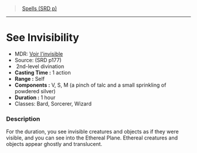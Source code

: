 ﻿---
!SpellItem
Family: SpellVO
Level: 2
Type: divination
CastingTime: 1 action
Range: Self
Components: V, S, M (a pinch of talc and a small sprinkling of powdered silver)
Duration: 1 hour
Classes: Bard, Sorcerer, Wizard
Id: spells_vo.md#see-invisibility
ParentLink: spells_vo.md#spells-srd-p
Name: See Invisibility
ParentName: Spells (SRD p)
NameLevel: 1
AltName: "[Voir l'invisible](hd_spells_voir_linvisible.md)"
Source: (SRD p177)
Attributes:
  Name: See Invisibility
  Markdown: >+
    # <!--Name-->See Invisibility<!--/Name-->


    - MDR: <!--AltName-->[Voir l'invisible](hd_spells_voir_linvisible.md)<!--/AltName-->

    - Source: <!--Source-->(SRD p177)<!--/Source-->

    -  <!--Level-->2<!--/Level-->nd-level <!--Type-->divination<!--/Type-->

    - **Casting Time :** <!--CastingTime-->1 action<!--/CastingTime-->

    - **Range :** <!--Range-->Self<!--/Range-->

    - **Components :** <!--Components-->V, S, M (a pinch of talc and a small sprinkling of powdered silver)<!--/Components-->

    - **Duration :** <!--Duration-->1 hour<!--/Duration-->

    - Classes: <!--Classes-->Bard, Sorcerer, Wizard<!--/Classes-->


    ### Description


    For the duration, you see invisible creatures and objects as if they were visible, and you can see into the Ethereal Plane. Ethereal creatures and objects appear ghostly and translucent.

  AltName: "[Voir l'invisible](hd_spells_voir_linvisible.md)"
  Source: (SRD p177)
  Level: 2
  Type: divination
  CastingTime: 1 action
  Range: Self
  Components: V, S, M (a pinch of talc and a small sprinkling of powdered silver)
  Duration: 1 hour
  Classes: Bard, Sorcerer, Wizard
AttributesDictionary: >+
  Name: See Invisibility

  Markdown: >+

    # <!--Name-->See Invisibility<!--/Name-->





    - MDR: <!--AltName-->[Voir l'invisible](hd_spells_voir_linvisible.md)<!--/AltName-->



    - Source: <!--Source-->(SRD p177)<!--/Source-->



    -  <!--Level-->2<!--/Level-->nd-level <!--Type-->divination<!--/Type-->



    - **Casting Time :** <!--CastingTime-->1 action<!--/CastingTime-->



    - **Range :** <!--Range-->Self<!--/Range-->



    - **Components :** <!--Components-->V, S, M (a pinch of talc and a small sprinkling of powdered silver)<!--/Components-->



    - **Duration :** <!--Duration-->1 hour<!--/Duration-->



    - Classes: <!--Classes-->Bard, Sorcerer, Wizard<!--/Classes-->





    ### Description





    For the duration, you see invisible creatures and objects as if they were visible, and you can see into the Ethereal Plane. Ethereal creatures and objects appear ghostly and translucent.



  AltName: "[Voir l'invisible](hd_spells_voir_linvisible.md)"

  Source: (SRD p177)

  Level: 2

  Type: divination

  CastingTime: 1 action

  Range: Self

  Components: V, S, M (a pinch of talc and a small sprinkling of powdered silver)

  Duration: 1 hour

  Classes: Bard, Sorcerer, Wizard

---
> [Spells (SRD p)](srd_spells.md)

---

# See Invisibility

- MDR: [Voir l'invisible](hd_spells_voir_linvisible.md)
- Source: (SRD p177)
-  2nd-level divination
- **Casting Time :** 1 action
- **Range :** Self
- **Components :** V, S, M (a pinch of talc and a small sprinkling of powdered silver)
- **Duration :** 1 hour
- Classes: Bard, Sorcerer, Wizard

### Description

For the duration, you see invisible creatures and objects as if they were visible, and you can see into the Ethereal Plane. Ethereal creatures and objects appear ghostly and translucent.

